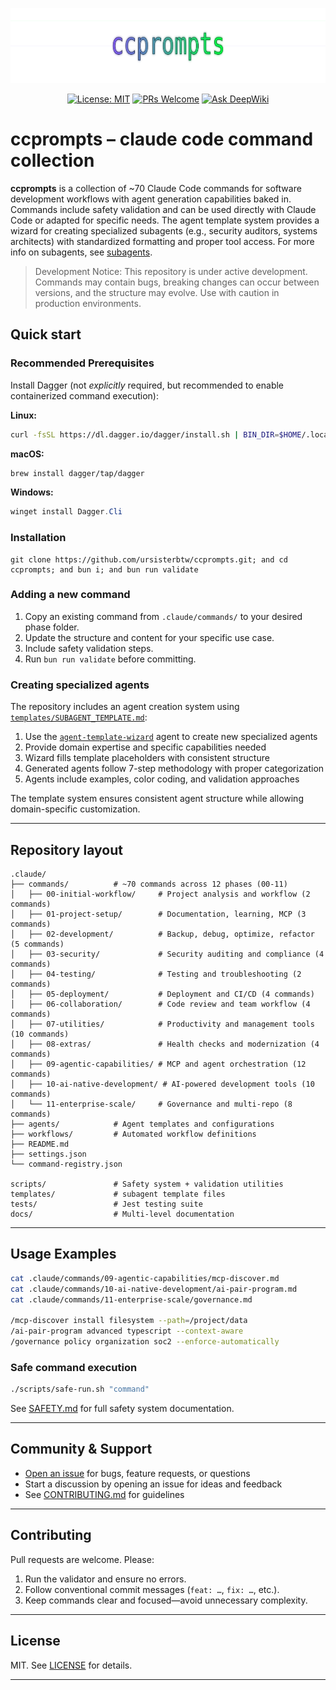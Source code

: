 <p align="center">
  <img src="docs/assets/banner.svg" width="720" height="120" alt="ccprompts banner" />
</p>

<div align="center">

  [![License: MIT](https://img.shields.io/badge/License-MIT-yellow.svg)](LICENSE)
  [![PRs Welcome](https://img.shields.io/badge/PRs-welcome-brightgreen.svg)](CONTRIBUTING.md)
  [![Ask DeepWiki](https://deepwiki.com/badge.svg)](https://deepwiki.com/ursisterbtw/ccprompts)

</div>

# ccprompts – claude code command collection

**ccprompts** is a collection of ~70 Claude Code commands for software development workflows with agent generation capabilities baked in. Commands include safety validation and can be used directly with Claude Code or adapted for specific needs. The agent template system provides a wizard for creating specialized subagents (e.g., security auditors, systems architects) with standardized formatting and proper tool access. For more info on subagents, see [subagents](https://docs.anthropic.com/en/docs/claude-code/sub-agents).

> Development Notice: This repository is under active development. Commands may contain bugs, breaking changes can occur between versions, and the structure may evolve. Use with caution in production environments.

## Quick start

### Recommended Prerequisites

Install Dagger (not *explicitly* required, but recommended to enable containerized command execution):

**Linux:**

```bash
curl -fsSL https://dl.dagger.io/dagger/install.sh | BIN_DIR=$HOME/.local/bin sh
```

**macOS:**

```bash
brew install dagger/tap/dagger
```

**Windows:**

```powershell
winget install Dagger.Cli
```

### Installation

```fish
git clone https://github.com/ursisterbtw/ccprompts.git; and cd ccprompts; and bun i; and bun run validate
```

### Adding a new command

1. Copy an existing command from `.claude/commands/` to your desired phase folder.
2. Update the structure and content for your specific use case.
3. Include safety validation steps.
4. Run `bun run validate` before committing.

### Creating specialized agents

The repository includes an agent creation system using [`templates/SUBAGENT_TEMPLATE.md`](templates/SUBAGENT_TEMPLATE.md):

1. Use the [`agent-template-wizard`](.claude/agents/agent-template-wizard.md) agent to create new specialized agents
2. Provide domain expertise and specific capabilities needed
3. Wizard fills template placeholders with consistent structure
4. Generated agents follow 7-step methodology with proper categorization
5. Agents include examples, color coding, and validation approaches

The template system ensures consistent agent structure while allowing domain-specific customization.

---

## Repository layout

```text
.claude/
├── commands/          # ~70 commands across 12 phases (00-11)
│   ├── 00-initial-workflow/     # Project analysis and workflow (2 commands)
│   ├── 01-project-setup/        # Documentation, learning, MCP (3 commands)
│   ├── 02-development/          # Backup, debug, optimize, refactor (5 commands)
│   ├── 03-security/             # Security auditing and compliance (4 commands)
│   ├── 04-testing/              # Testing and troubleshooting (2 commands)
│   ├── 05-deployment/           # Deployment and CI/CD (4 commands)
│   ├── 06-collaboration/        # Code review and team workflow (4 commands)
│   ├── 07-utilities/            # Productivity and management tools (10 commands)
│   ├── 08-extras/               # Health checks and modernization (4 commands)
│   ├── 09-agentic-capabilities/ # MCP and agent orchestration (12 commands)
│   ├── 10-ai-native-development/ # AI-powered development tools (10 commands)
│   └── 11-enterprise-scale/     # Governance and multi-repo (8 commands)
├── agents/            # Agent templates and configurations
├── workflows/         # Automated workflow definitions
├── README.md
├── settings.json
└── command-registry.json

scripts/               # Safety system + validation utilities
templates/             # subagent template files
tests/                 # Jest testing suite
docs/                  # Multi-level documentation
```

---

## Usage Examples

```bash
cat .claude/commands/09-agentic-capabilities/mcp-discover.md
cat .claude/commands/10-ai-native-development/ai-pair-program.md
cat .claude/commands/11-enterprise-scale/governance.md

/mcp-discover install filesystem --path=/project/data
/ai-pair-program advanced typescript --context-aware
/governance policy organization soc2 --enforce-automatically
```

### Safe command execution

```bash
./scripts/safe-run.sh "command"
```

See [SAFETY.md](SAFETY.md) for full safety system documentation.

---

## Community & Support

- [Open an issue](https://github.com/ursisterbtw/ccprompts/issues) for bugs, feature requests, or questions
- Start a discussion by opening an issue for ideas and feedback
- See [CONTRIBUTING.md](CONTRIBUTING.md) for guidelines

---

## Contributing

Pull requests are welcome. Please:

1. Run the validator and ensure no errors.
2. Follow conventional commit messages (`feat: …`, `fix: …`, etc.).
3. Keep commands clear and focused—avoid unnecessary complexity.


---

## License

MIT. See [LICENSE](LICENSE) for details.

---
